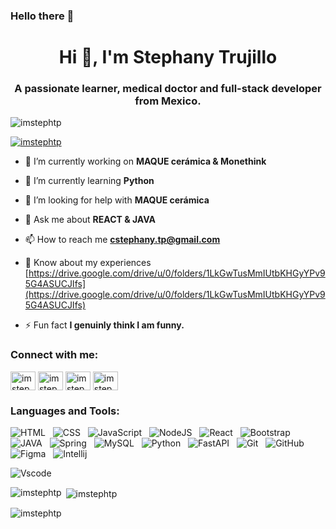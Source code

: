 ### Hello there 👋
<h1 align="center">Hi 👋, I'm Stephany Trujillo</h1>
<h3 align="center">A passionate learner, medical doctor and full-stack developer from Mexico.</h3>

<p align="left"> <img src="https://komarev.com/ghpvc/?username=imstephtp&label=Profile%20views&color=0e75b6&style=flat" alt="imstephtp" /> </p>

<p align="left"> <a href="https://twitter.com/imstephtp" target="blank"><img src="https://img.shields.io/twitter/follow/imstephtp?logo=twitter&style=for-the-badge" alt="imstephtp" /></a> </p>

- 🔭 I’m currently working on **MAQUE cerámica & Monethink**

- 🌱 I’m currently learning **Python**

- 🤝 I’m looking for help with **MAQUE cerámica**

- 💬 Ask me about **REACT & JAVA**

- 📫 How to reach me **cstephany.tp@gmail.com**

- 📄 Know about my experiences [https://drive.google.com/drive/u/0/folders/1LkGwTusMmIUtbKHGyYPv95G4ASUCJIfs](https://drive.google.com/drive/u/0/folders/1LkGwTusMmIUtbKHGyYPv95G4ASUCJIfs)

- ⚡ Fun fact **I genuinly think I am funny.**

<h3 align="left">Connect with me:</h3>
<p align="left">
<a href="https://twitter.com/imstephtp" target="blank"><img align="center" src="https://raw.githubusercontent.com/rahuldkjain/github-profile-readme-generator/master/src/images/icons/Social/twitter.svg" alt="imstephtp" height="30" width="40" /></a>
<a href="https://linkedin.com/in/imstephtp" target="blank"><img align="center" src="https://raw.githubusercontent.com/rahuldkjain/github-profile-readme-generator/master/src/images/icons/Social/linked-in-alt.svg" alt="imstephtp" height="30" width="40" /></a>
<a href="https://instagram.com/imstephtp" target="blank"><img align="center" src="https://raw.githubusercontent.com/rahuldkjain/github-profile-readme-generator/master/src/images/icons/Social/instagram.svg" alt="imstephtp" height="30" width="40" /></a>
<a href="https://discord.gg/imstephtp" target="blank"><img align="center" src="https://raw.githubusercontent.com/rahuldkjain/github-profile-readme-generator/master/src/images/icons/Social/discord.svg" alt="imstephtp" height="30" width="40" /></a>
</p>

<h3 align="left">Languages and Tools:</h3>
<p align="center">
 
  <img src="https://img.shields.io/badge/HTML5-E34F26?style=for-the-badge&logo=html5&logoColor=white" alt="HTML" />&nbsp;&nbsp;
  <img src="https://img.shields.io/badge/CSS3-1572B6?style=for-the-badge&logo=css3&logoColor=white" alt="CSS" />&nbsp;&nbsp;
  <img src="https://img.shields.io/badge/JavaScript-323330?style=for-the-badge&logo=javascript&logoColor=F7DF1E" alt="JavaScript" />&nbsp;&nbsp;
  <img src="https://img.shields.io/badge/Node%20js-339933?style=for-the-badge&logo=nodedotjs&logoColor=white" alt="NodeJS" />&nbsp;&nbsp;
  <img src="https://img.shields.io/badge/React-20232A?style=for-the-badge&logo=react&logoColor=61DAFB" alt="React" />&nbsp;&nbsp;
  <img src="https://img.shields.io/badge/Bootstrap-563D7C?style=for-the-badge&logo=bootstrap&logoColor=white" alt="Bootstrap" />&nbsp;&nbsp;
  <img src="https://img.shields.io/badge/Java-F80000?style=for-the-badge&logo=oracle&logoColor=white" alt="JAVA">&nbsp;&nbsp;
  <img src="https://img.shields.io/badge/Spring_Boot-F2F4F9?style=for-the-badge&logo=spring-boot" alt="Spring">&nbsp;&nbsp;
  <img src="https://img.shields.io/badge/MySQL-005C84?style=for-the-badge&logo=mysql&logoColor=white" alt="MySQL">&nbsp;&nbsp;
  <img src="https://img.shields.io/badge/Python-FFD43B?style=for-the-badge&logo=python&logoColor=blue" alt="Python">&nbsp;&nbsp;
  <img src="https://img.shields.io/badge/fastapi-109989?style=for-the-badge&logo=FASTAPI&logoColor=white" alt="FastAPI">&nbsp;&nbsp;
  <img src="https://img.shields.io/badge/Git-F05032?style=for-the-badge&logo=git&logoColor=white" alt="Git" />&nbsp;&nbsp;
  <img src="https://img.shields.io/badge/github%20-%23000.svg?&style=for-the-badge&logo=github&logoColor=white" alt="GitHub" />
  <img src="https://img.shields.io/badge/Figma-F24E1E?style=for-the-badge&logo=figma&logoColor=white" alt="Figma">&nbsp;&nbsp;
  <img src="https://img.shields.io/badge/IntelliJ_IDEA-000000.svg?style=for-the-badge&logo=intellij-idea&logoColor=white" alt="Intellij">&nbsp;&nbsp;

  <img src="https://img.shields.io/badge/VSCode-0078D4?style=for-the-badge&logo=visual%20studio%20code&logoColor=white" alt="Vscode">&nbsp;&nbsp;  
</p>

<p><img align="left" src="https://github-readme-stats.vercel.app/api/top-langs?username=imstephtp&show_icons=true&locale=en&layout=compact" alt="imstephtp" /></p>

<p>&nbsp;<img align="center" src="https://github-readme-stats.vercel.app/api?username=imstephtp&show_icons=true&locale=en" alt="imstephtp" /></p>

<p><img align="center" src="https://github-readme-streak-stats.herokuapp.com/?user=imstephtp&" alt="imstephtp" /></p>


<!--
**imstephtp/imstephtp** is a ✨ _special_ ✨ repository because its `README.md` (this file) appears on your GitHub profile.

Here are some ideas to get you started:

- 🔭 I’m currently working on ...
- 🌱 I’m currently learning ...
- 👯 I’m looking to collaborate on ...
- 🤔 I’m looking for help with ...
- 💬 Ask me about ...
- 📫 How to reach me: ...
- 😄 Pronouns: ...
- ⚡ Fun fact: ...
-->
